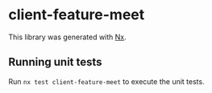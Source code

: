 # client-feature-meet

This library was generated with [Nx](https://nx.dev).

## Running unit tests

Run `nx test client-feature-meet` to execute the unit tests.
